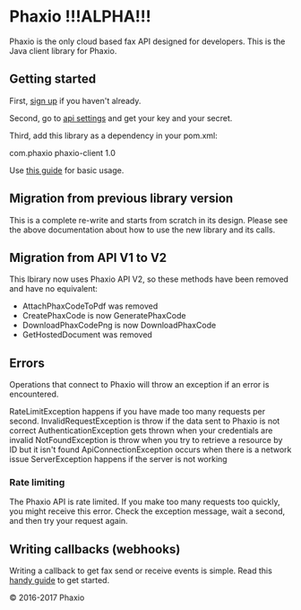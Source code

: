 # Phaxio !!!ALPHA!!!

Phaxio is the only cloud based fax API designed for developers. This is the Java client library for Phaxio.

## Getting started

First, [sign up](https://console.phaxio.com/signup) if you haven't already.

Second, go to [api settings](https://console.phaxio.com/apiSettings) and get your key and your secret.

Third, add this library as a dependency in your pom.xml:

<dependency>
    <groupId>com.phaxio</groupId>
    <artifactId>phaxio-client</artifactId>
    <version>1.0</version>
</dependency>

Use [this guide](QUICKSTART.md) for basic usage.

## Migration from previous library version

This is a complete re-write and starts from scratch in its design. Please see the above documentation about how to use the new library and its calls.

## Migration from API V1 to V2

This lbirary now uses Phaxio API V2, so these methods have been removed and have no equivalent:

- AttachPhaxCodeToPdf was removed
- CreatePhaxCode is now GeneratePhaxCode
- DownloadPhaxCodePng is now DownloadPhaxCode
- GetHostedDocument was removed

## Errors

Operations that connect to Phaxio will throw an exception if an error is encountered.

RateLimitException happens if you have made too many requests per second.
InvalidRequestException is throw if the data sent to Phaxio is not correct
AuthenticationException gets thrown when your credentials are invalid
NotFoundException is throw when you try to retrieve a resource by ID but it isn't found
ApiConnectionException occurs when there is a network issue
ServerException happens if the server is not working

### Rate limiting

The Phaxio API is rate limited. If you make too many requests too quickly, you might receive this error.
Check the exception message, wait a second, and then try your request again.

## Writing callbacks (webhooks)

Writing a callback to get fax send or receive events is simple. Read this [handy guide](CALLBACKS.md) to get started.

&copy; 2016-2017 Phaxio